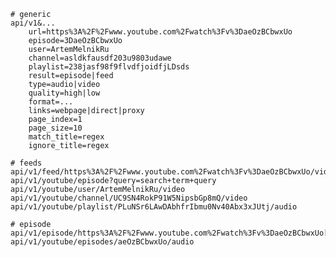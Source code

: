 

    # generic
    api/v1&...
        url=https%3A%2F%2Fwww.youtube.com%2Fwatch%3Fv%3DaeOzBCbwxUo
        episode=3DaeOzBCbwxUo
        user=ArtemMelnikRu
        channel=asldkfausdf203u9803udawe
        playlist=238jasf98f9flvdfjoidfjLDsds
        result=episode|feed
        type=audio|video
        quality=high|low
        format=...
        links=webpage|direct|proxy
        page_index=1
        page_size=10
        match_title=regex
        ignore_title=regex

    # feeds
    api/v1/feed/https%3A%2F%2Fwww.youtube.com%2Fwatch%3Fv%3DaeOzBCbwxUo/video
    api/v1/youtube/episode?query=search+term+query
    api/v1/youtube/user/ArtemMelnikRu/video
    api/v1/youtube/channel/UC9SN4RokP91W5NipsbGp8mQ/video
    api/v1/youtube/playlist/PLuNSr6LAwDAbhfrIbmu0Nv40Abx3xJUtj/audio

    # episode
    api/v1/episode/https%3A%2F%2Fwww.youtube.com%2Fwatch%3Fv%3DaeOzBCbwxUo[/video]
    api/v1/youtube/episodes/aeOzBCbwxUo/audio